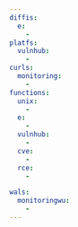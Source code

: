 ```yaml
---
diffis:
  e:
    -
platfs:
  vulnhub:
    -
curls:
  monitoring:
    -
functions:
  unix:
    -
  e:
    -
  vulnhub:
    -
  cve:
    -
  rce:
    -

wals:
  monitoringwu:
    -
---
```

